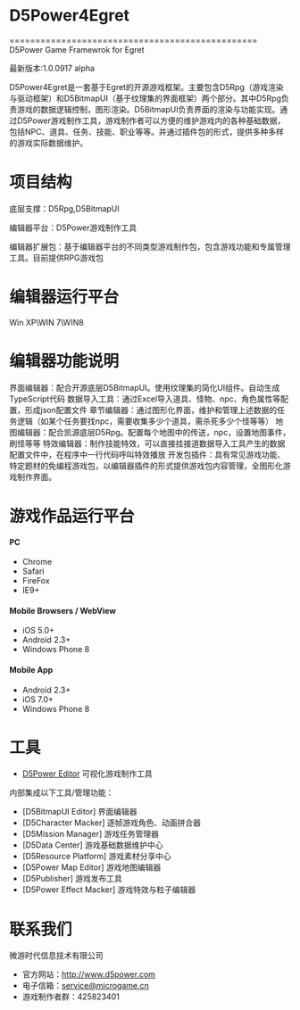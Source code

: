 # D5Power4Egret
================================================
D5Power Game Framewrok for Egret

最新版本:1.0.0917 alpha

D5Power4Egret是一套基于Egret的开源游戏框架。主要包含D5Rpg（游戏渲染与驱动框架）和D5BitmapUI（基于纹理集的界面框架）两个部分。其中D5Rpg负责游戏的数据逻辑控制，图形渲染。D5BitmapUI负责界面的渲染与功能实现。通过D5Power游戏制作工具，游戏制作者可以方便的维护游戏内的各种基础数据，包括NPC、道具、任务、技能、职业等等。并通过插件包的形式，提供多种多样的游戏实际数据维护。

项目结构
================================================

底层支撑：D5Rpg,D5BitmapUI

编辑器平台：D5Power游戏制作工具

编辑器扩展包：基于编辑器平台的不同类型游戏制作包，包含游戏功能和专属管理工具。目前提供RPG游戏包


编辑器运行平台
================================================

Win XP\WIN 7\WIN8


编辑器功能说明
================================================

界面编辑器：配合开源底层D5BitmapUI。使用纹理集的简化UI组件。自动生成TypeScript代码
数据导入工具：通过Excel导入道具、怪物、npc、角色属性等配置，形成json配置文件
章节编辑器：通过图形化界面，维护和管理上述数据的任务逻辑（如某个任务要找npc，需要收集多少个道具，需杀死多少个怪等等）
地图编辑器：配合凯源底层D5Rpg。配置每个地图中的传送，npc，设置地图事件，刷怪等等
特效编辑器：制作技能特效，可以直接挂接道数据导入工具产生的数据配置文件中，在程序中一行代码呼叫特效播放
开发包插件：具有常见游戏功能、特定题材的免编程游戏包，以编辑器插件的形式提供游戏包内容管理，全图形化游戏制作界面。


游戏作品运行平台
================================================

#### PC
* Chrome
* Safari
* FireFox
* IE9+

#### Mobile Browsers / WebView
* iOS 5.0+
* Android 2.3+
* Windows Phone 8

#### Mobile App
* Android 2.3+
* iOS 7.0+
* Windows Phone 8

工具
================================================
* [D5Power Editor](http://www.d5power.com/download/D5Power4Egret.exe) 可视化游戏制作工具

内部集成以下工具/管理功能：
* [D5BitmapUI Editor] 界面编辑器
* [D5Character Macker] 逐帧游戏角色、动画拼合器
* [D5Mission Manager] 游戏任务管理器
* [D5Data Center] 游戏基础数据维护中心
* [D5Resource Platform] 游戏素材分享中心
* [D5Power Map Editor] 游戏地图编辑器
* [D5Publisher] 游戏发布工具
* [D5Power Effect Macker] 游戏特效与粒子编辑器


联系我们
================================================

微游时代信息技术有限公司

* 官方网站：http://www.d5power.com
* 电子信箱：service@microgame.cn
* 游戏制作者群：425823401


